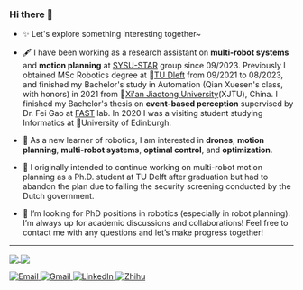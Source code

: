 ### Hi there 👋

<!--
**edmundwsy/edmundwsy** is a ✨ _special_ ✨ repository because its `README.md` (this file) appears on your GitHub profile.

Here are some ideas to get you started:

- 🔭 I’m currently s on ...
- 🌱 I’m currently learning ...
- 👯 I’m looking to collaborate on ...
- 🤔 I’m looking for help with ...
- 💬 Ask me about ...
- 📫 How to reach me: ...
- 😄 Pronouns: ...
- ⚡ Fun fact: ...
-->
- ✨ Let's explore something interesting together~
- 🖋️ I have been working as a research assistant on **multi-robot systems** and **motion planning** at [SYSU-STAR](http://sysu-star.com/) group since 09/2023. Previously I obtained MSc Robotics degree at 🏫️[TU Dleft](https://www.tudelft.nl/onderwijs/opleidingen/masters/rb/msc-robotics/) from 09/2021 to 08/2023, and finished my Bachelor's study in Automation (Qian Xuesen's class, with honors) in 2021 from 🏫️[Xi'an Jiaotong University](http://en.xjtu.edu.cn/)(XJTU), China. I finished my Bachelor's thesis on **event-based perception** supervised by Dr. Fei Gao at [FAST](http://www.zju-fast.com/) lab. In 2020 I was a visiting student studying Informatics at 🏫️University of Edinburgh.

- 🌱 As a new learner of robotics, I am interested in **drones**, **motion planning**, **multi-robot systems**, **optimal control**, and **optimization**.
- 🔭 I originally intended to continue working on multi-robot motion planning as a Ph.D. student at TU Delft after graduation but had to abandon the plan due to failing the security screening conducted by the Dutch government.
- 💬 I’m looking for PhD positions in robotics (especially in robot planning). I’m always up for academic discussions and collaborations! Feel free to contact me with any questions and let’s make progress together!


<!-- ### Highlights -->

<!-- Here are some robotics projects I'd like to show you! -->


<!-- | [Fast-Dynamic-Vision](https://github.com/ZJU-FAST-Lab/FAST-Dynamic-Vision) | <img src="./figs/fast-dv.gif" alt="fast-dv" width=400 />  |
|---|---|
|[k-PRM planner](https://github.com/edmundwsy/RO47005-PDM-Final)  | <img src="./figs/kprm.gif" alt="kprm" width=400 /> |
|[RAST corridor planning](https://github.com/edmundwsy/RAST_corridor_planning ) | <img src="./figs/rast.gif" alt="rast" width=400 /> | -->

---
<a href="https://github.com/edmundwsy">
  <img align="center" src="https://github-readme-stats.vercel.app/api?username=edmundwsy&hide_rank=true&count_private=true&show_icons=true&theme=swift&show_icons=true&hide=prs" />
</a>
<a href="https://github.com/edmundwsy">
  <img align="center" src="https://github-readme-stats.vercel.app/api/top-langs/?username=edmundwsy&hide=javascript,html,cmake,tex&layout=compact&theme=swift" />
</a>

<!-- 
![Siyuan's github stats](https://github-readme-stats.vercel.app/api?username=edmundwsy&count_private=true&show_icons=true&hide=prs,contribs&theme=swift)
![Top Langs](https://github-readme-stats.vercel.app/api/top-langs/?username=edmundwsy&hide=javascript,html,cmake,tex&layout=compact&theme=swift)
![wakatime stats](https://github-readme-stats.vercel.app/api/wakatime?username=edmundwsy)
 -->
 
<!--  ![wakatime stats](https://github-readme-stats.vercel.app/api/wakatime?username=edmundwsy&layout=compact&theme=swift) -->
 
<a href="mailto:edmundwsy@outlook.com" target="_blank"><img alt="Email" src="https://img.shields.io/badge/Microsoft_Outlook-0078D4?style=for-the-badge&logo=microsoft-outlook&logoColor=white" />
<a href="mailto:siyuanwu99@gmail.com" target="_blank"><img alt="Gmail" src="https://img.shields.io/badge/Gmail-D14836?style=for-the-badge&logo=gmail&logoColor=white" />
<a href="https://www.linkedin.com/in/siyuanwu99/" target="_blank"><img alt="LinkedIn" src="https://img.shields.io/badge/linkedin-%230077B5.svg?&style=for-the-badge&logo=linkedin&logoColor=white" />
<a href="https://www.zhihu.com/people/eee-28-90" target="_blank"><img alt="Zhihu" src="https://img.shields.io/badge/%E7%9F%A5%E4%B9%8E-0079FF.svg?&style=for-the-badge&logo=zhihu&logoColor=white" />
  
